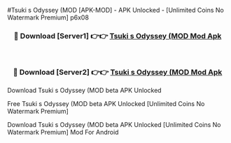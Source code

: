 #Tsuki s Odyssey (MOD [APK-MOD] - APK Unlocked - [Unlimited Coins No Watermark Premium] p6x08



<div align="center">

<h3>🔴 Download [Server1] 👉👉 <a href="https://momento.my/?title=Tsuki_s_Odyssey_(MOD">Tsuki s Odyssey (MOD Mod Apk</a></h3><br>

<h3>🔴 Download [Server2] 👉👉 <a href="https://momento.my/?title=Tsuki_s_Odyssey_(MOD">Tsuki s Odyssey (MOD Mod Apk</a></h3>
</div>



Download Tsuki s Odyssey (MOD beta APK Unlocked

Free Tsuki s Odyssey (MOD beta APK Unlocked [Unlimited Coins No Watermark Premium]

Download Tsuki s Odyssey (MOD beta APK Unlocked [Unlimited Coins No Watermark Premium] Mod For Android

